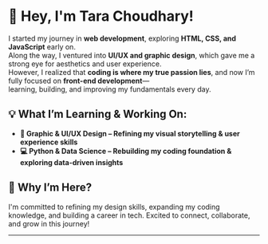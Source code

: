 # 👋 Hey, I'm Tara Choudhary!  

I started my journey in **web development**, exploring **HTML, CSS, and JavaScript** early on.  
Along the way, I ventured into **UI/UX and graphic design**, which gave me a strong eye for aesthetics and user experience.  
However, I realized that **coding is where my true passion lies**, and now I’m fully focused on **front-end development**—  
learning, building, and improving my fundamentals every day.  

## 💡 What I’m Learning & Working On:  
- **🎨 Graphic & UI/UX Design – Refining my visual storytelling & user experience skills**  
- **💻 Python & Data Science – Rebuilding my coding foundation & exploring data-driven insights** 


## 🚀 Why I’m Here?  
I'm committed to refining my design skills, expanding my coding knowledge, and building a career in tech. Excited to connect, collaborate, and grow in this journey!  

---

<!--
📂 **Check out my work:**  
🔗 [GitHub](https://github.com/Tara-Choudhary) | 🎨 [Behance](https://www.behance.net/tarachoudhary1)
-->

